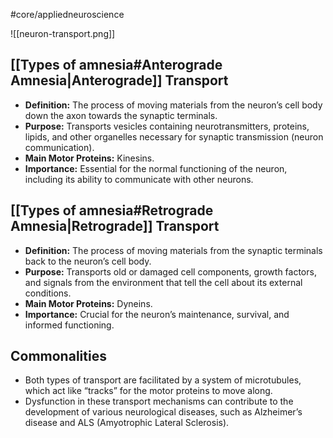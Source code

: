 #core/appliedneuroscience

![[neuron-transport.png]]

## [[Types of amnesia#Anterograde Amnesia|Anterograde]] Transport

- **Definition:** The process of moving materials from the neuron’s cell body down the axon towards the synaptic terminals.
- **Purpose:** Transports vesicles containing neurotransmitters, proteins, lipids, and other organelles necessary for synaptic transmission (neuron communication).
- **Main Motor Proteins:** Kinesins.
- **Importance:** Essential for the normal functioning of the neuron, including its ability to communicate with other neurons.

## [[Types of amnesia#Retrograde Amnesia|Retrograde]] Transport

- **Definition:** The process of moving materials from the synaptic terminals back to the neuron’s cell body.
- **Purpose:** Transports old or damaged cell components, growth factors, and signals from the environment that tell the cell about its external conditions.
- **Main Motor Proteins:** Dyneins.
- **Importance:** Crucial for the neuron’s maintenance, survival, and informed functioning.

## Commonalities

- Both types of transport are facilitated by a system of microtubules, which act like “tracks” for the motor proteins to move along.
- Dysfunction in these transport mechanisms can contribute to the development of various neurological diseases, such as Alzheimer’s disease and ALS (Amyotrophic Lateral Sclerosis).
